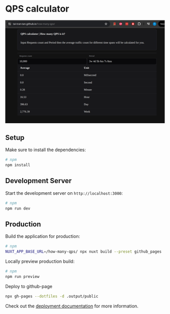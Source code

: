 # QPS calculator
![App preview](app-preview.png)


## Setup

Make sure to install the dependencies:

```bash
# npm
npm install
```

## Development Server

Start the development server on `http://localhost:3000`:

```bash
# npm
npm run dev
```

## Production

Build the application for production:

```bash
# npm
NUXT_APP_BASE_URL=/how-many-qps/ npx nuxt build --preset github_pages
```

Locally preview production build:

```bash
# npm
npm run preview
```

Deploy to github-page

```bash
npx gh-pages --dotfiles -d .output/public
```

Check out the [deployment documentation](https://nuxt.com/docs/getting-started/deployment) for more information.
